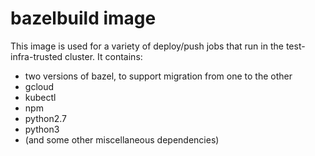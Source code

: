 # bazelbuild image

This image is used for a variety of deploy/push jobs that run in the test-infra-trusted cluster. It contains:

- two versions of bazel, to support migration from one to the other
- gcloud
- kubectl
- npm
- python2.7
- python3
- (and some other miscellaneous dependencies)
